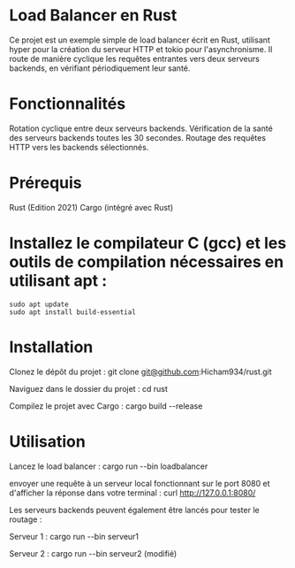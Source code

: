 # Load Balancer en Rust
Ce projet est un exemple simple de load balancer écrit en Rust, utilisant hyper pour la création du serveur HTTP et tokio pour l'asynchronisme. Il route de manière cyclique les requêtes entrantes vers deux serveurs backends, en vérifiant périodiquement leur santé.

# Fonctionnalités
Rotation cyclique entre deux serveurs backends.
Vérification de la santé des serveurs backends toutes les 30 secondes.
Routage des requêtes HTTP vers les backends sélectionnés.

# Prérequis
Rust (Edition 2021)
Cargo (intégré avec Rust)

# Installez le compilateur C (gcc) et les outils de compilation nécessaires en utilisant apt :
```
sudo apt update
sudo apt install build-essential
```


# Installation
Clonez le dépôt du projet :
git clone git@github.com:Hicham934/rust.git

Naviguez dans le dossier du projet :
cd rust

Compilez le projet avec Cargo :
cargo build --release

# Utilisation
Lancez le load balancer :
cargo run --bin loadbalancer

envoyer une requête à un serveur local fonctionnant sur le port 8080 et d'afficher la réponse dans votre terminal : 
curl http://127.0.0.1:8080/


Les serveurs backends peuvent également être lancés pour tester le routage :

Serveur 1 :
cargo run --bin serveur1

Serveur 2 :
cargo run --bin serveur2 (modifié)




